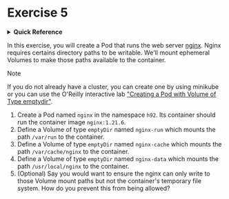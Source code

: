 # Exercise 5

<details>
<summary><b>Quick Reference</b></summary>
<p>

* Namespace: `h92`<br>
* Documentation: [Ephemeral Volumes](https://kubernetes.io/docs/concepts/storage/ephemeral-volumes/)

</p>
</details>

In this exercise, you will create a Pod that runs the web server [nginx](https://docs.nginx.com/nginx/admin-guide/web-server/). Nginx requires certains directory paths to be writable. We'll mount ephemeral Volumes to make those paths available to the container.

> [!NOTE]
> If you do not already have a cluster, you can create one by using minikube or you can use the O'Reilly interactive lab ["Creating a Pod with Volume of Type emptydir"](https://learning.oreilly.com/scenarios/creating-a-pod/9781098163907/).

1. Create a Pod named `nginx` in the namespace `h92`. Its container should run the container image `nginx:1.21.6`.
2. Define a Volume of type `emptyDir` named `nginx-run` which mounts the path `/var/run` to the container.
3. Define a Volume of type `emptyDir` named `nginx-cache` which mounts the path `/var/cache/nginx` to the container.
4. Define a Volume of type `emptyDir` named `nginx-data` which mounts the path `/usr/local/nginx` to the container.
5. (Optional) Say you would want to ensure the nginx can only write to those Volume mount paths but not the container's temporary file system. How do you prevent this from being allowed?
